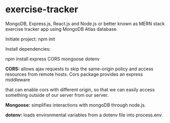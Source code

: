 # exercise-tracker

MongoDB, Express.js, React.js and Node.js or better known as MERN stack exercise tracker app using MongoDB Atlas database.

Initiate project: npm init 

Install dependencies:

npm install express CORS mongoose dotenv

**CORS:** allows ajax requests to skip the same-origin policy and access resources from remote hosts. Cors package provides an express middleware 

that can enable cors with different origin, so that we can easily access something outside of our server from our server.

**Mongoose:** simplifies interactions with mongoDB through node.js.

**dotenv:** loads environmental variables from a dotenv file into process.env.


